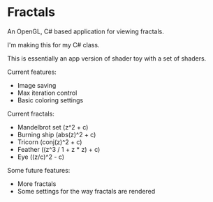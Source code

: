 # Fractals
An OpenGL, C# based application for viewing fractals.

I'm making this for my C# class.

This is essentially an app version of shader toy with a set of shaders.

Current features:
 - Image saving
 - Max iteration control
 - Basic coloring settings
 
Current fractals:
 - Mandelbrot set (z^2 + c)  
 - Burning ship (abs(z)^2 + c)
 - Tricorn (conj(z)^2 + c)
 - Feather ((z^3 / 1 + z * z) + c)
 - Eye ((z/c)^2 - c)
 
Some future features:
 - More fractals
 - Some settings for the way fractals are rendered

